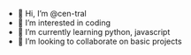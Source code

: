 - 👋 Hi, I’m @cen-tral
- 👀 I’m interested in coding
- 🌱 I’m currently learning python, javascript
- 💞️ I’m looking to collaborate on basic projects


<!---
cen-tral/cen-tral is a ✨ special ✨ repository because its `README.md` (this file) appears on your GitHub profile.
You can click the Preview link to take a look at your changes.
--->
